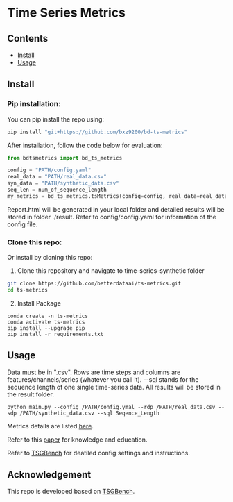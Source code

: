 # Time Series Metrics


## Contents
- [Install](#install)
- [Usage](#usage)


## Install
### Pip installation:
You can pip install the repo using:
```bash
pip install "git+https://github.com/bxz9200/bd-ts-metrics"
```
After installation, follow the code below for evaluation:
```python
from bdtsmetrics import bd_ts_metrics

config = "PATH/config.yaml"
real_data = "PATH/real_data.csv"
syn_data = "PATH/synthetic_data.csv"
seq_len = num_of_sequence_length
my_metrics = bd_ts_metrics.tsMetrics(config=config, real_data=real_data, syn_data=syn_data, seq_len=seq_len)
```
Report.html will be generated in your local folder and detailed results will be stored in folder ./result. Refer to config/config.yaml for information of the config file.

### Clone this repo:
Or install by cloning this repo:
1. Clone this repository and navigate to time-series-synthetic folder
```bash
git clone https://github.com/betterdataai/ts-metrics.git
cd ts-metrics
```

2. Install Package
```Shell
conda create -n ts-metrics
conda activate ts-metrics
pip install --upgrade pip
pip install -r requirements.txt
```


## Usage
Data must be in ".csv". Rows are time steps and columns are features/channels/series (whatever you call it). --sql stands for the sequence length of one single time-series data.
All results will be stored in the result folder.
```
python main.py --config /PATH/config.ymal --rdp /PATH/real_data.csv --sdp /PATH/synthetic_data.csv --sql Seqence_Length
```

Metrics details are listed [here](https://www.notion.so/betterdataai/TS-V1-10de183a10414c668cd46db59ce95495?pvs=4#bcc5d6544efe46f18d3d12722994669f).

Refer to this [paper](https://arxiv.org/pdf/2309.03755) for knowledge and education.

Refer to [TSGBench](https://github.com/YihaoAng/TSGBench.git) for deatiled config settings and instructions.

## Acknowledgement
This repo is developed based on [TSGBench](https://github.com/YihaoAng/TSGBench.git).
